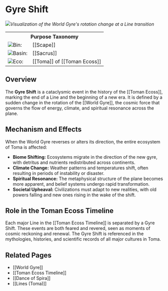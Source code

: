 <!-- wiki-header-section:start -->
# Gyre Shift

<img src="wiki_images/Gyre Shift.png"><i>Visualization of the World Gyre's rotation change at a Line transition</i></img>
<!-- wiki-header-section:end -->

<!-- taxonomy-table-section:start -->
<div class="taxonomy-table">
  <table>
    <tr>
      <th colspan="3">Purpose Taxonomy</th>
    </tr>
    <tr>
      <td class="taxon-label"><img src="svg/bin.svg" class="taxon-icon">Bin:</td>
      <td class="taxon-content" colspan="2">[[Scape]]</td>
    </tr>
    <tr>
      <td class="taxon-label"><img src="svg/basin.svg" class="taxon-icon">Basin:</td>
      <td class="taxon-content" colspan="2">[[Sacrus]]</td>
    </tr>
    <tr>
      <td class="taxon-label"><img src="svg/eco.svg" class="taxon-icon">Eco:</td>
      <td class="taxon-content" colspan="2">[[Toma]] of [[Toman Ecoss]]</td>
    </tr>
  </table>
</div>
<!-- taxonomy-table-section:end -->

## Overview

The <b>Gyre Shift</b> is a cataclysmic event in the history of the [[Toman Ecoss]], marking the end of a Line and the beginning of a new era. It is defined by a sudden change in the rotation of the [[World Gyre]], the cosmic force that governs the flow of energy, climate, and spiritual resonance across the plane.

## Mechanism and Effects

When the World Gyre reverses or alters its direction, the entire ecosystem of Toma is affected:
- <b>Biome Shifting:</b> Ecosystems migrate in the direction of the new gyre, with detritus and nutrients redistributed across continents.
- <b>Climate Change:</b> Weather patterns and temperatures shift, often resulting in periods of instability or disaster.
- <b>Spiritual Resonance:</b> The metaphysical structure of the plane becomes more apparent, and belief systems undergo rapid transformation.
- <b>Societal Upheaval:</b> Civilizations must adapt to new realities, with old powers falling and new ones rising in the wake of the shift.

## Role in the Toman Ecoss Timeline

Each major Line in the [[Toman Ecoss Timeline]] is separated by a Gyre Shift. These events are both feared and revered, seen as moments of cosmic reckoning and renewal. The Gyre Shift is referenced in the mythologies, histories, and scientific records of all major cultures in Toma.

## Related Pages
- [[World Gyre]]
- [[Toman Ecoss Timeline]]
- [[Dance of Spira]]
- [[Lines (Toma)]]